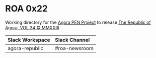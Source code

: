 # ROA 0x22
Working directory for the [Agora PEN Project](https://github.com/agorahub/AIPs/projects/1) to release [The Republic of Agora, VOL.34 © MMXXIII](https://github.com/agorahub/pen0/releases/tag/v34).

| Slack Workspace | Slack Channel |
| :-------------- | :------------ |
| agora-republic  | #roa-newsroom |
